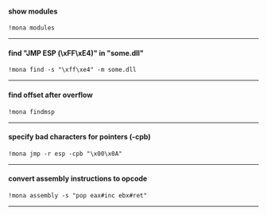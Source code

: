 #### show modules

```
!mona modules
```

-----


#### find "JMP ESP (\xFF\xE4)" in "some.dll"

```
!mona find -s "\xff\xe4" -m some.dll
```

-----


#### find offset after overflow

```
!mona findmsp
```

-----


#### specify bad characters for pointers (-cpb)

```
!mona jmp -r esp -cpb "\x00\x0A"
```

-----


#### convert assembly instructions to opcode

```
!mona assembly -s "pop eax#inc ebx#ret"
```

-----


